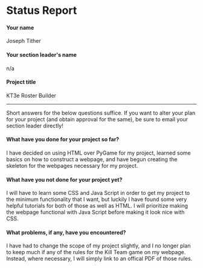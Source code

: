 # Status Report

#### Your name

Joseph Tither

#### Your section leader's name

n/a

#### Project title

KT3e Roster Builder

***

Short answers for the below questions suffice. If you want to alter your plan for your project (and obtain approval for the same), be sure to email your section leader directly!

#### What have you done for your project so far?

I have decided on using HTML over PyGame for my project, learned some basics on how to construct a webpage, and have begun creating the skeleton for the webpages necessary for my project.

#### What have you not done for your project yet?

I will have to learn some CSS and Java Script in order to get my project to the minimum functionality that I want, but luckily I have found some very helpful tutorials for both of those as well as HTML. I will prioritize making the webpage functional with Java Script before making it look nice with CSS.

#### What problems, if any, have you encountered?

I have had to change the scope of my project slightly, and I no longer plan to keep much if any of the rules for the Kill Team game on my webpage. Instead, where necessary, I will simply link to an offical PDF of those rules.

